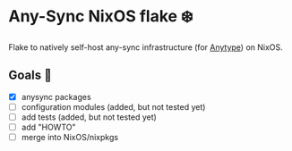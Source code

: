 # Any-Sync NixOS flake ❄️

Flake to natively self-host any-sync infrastructure 
(for [Anytype](https://anytype.io)) on NixOS.

## Goals 📝

- [X] anysync packages
- [ ] configuration modules (added, but not tested yet)
- [ ] add tests (added, but not tested yet)
- [ ] add "HOWTO"
- [ ] merge into NixOS/nixpkgs